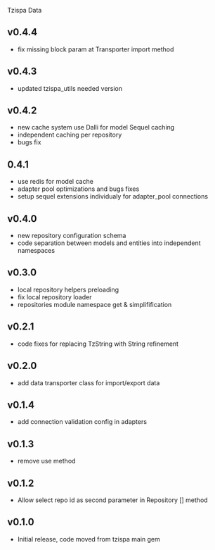 Tzispa Data

## v0.4.4
- fix missing block param at Transporter import method

## v0.4.3
- updated tzispa_utils needed version

## v0.4.2
- new cache system use Dalli for model Sequel caching
- independent caching per repository
- bugs fix

## 0.4.1
- use redis for model cache
- adapter pool optimizations and bugs fixes
- setup sequel extensions individualy for adapter_pool connections

## v0.4.0
- new repository configuration schema
- code separation between models and entities into independent namespaces

## v0.3.0
- local repository helpers preloading
- fix local repository loader
- repositories module namespace get & simplifification

## v0.2.1
- code fixes for replacing TzString with String refinement

## v0.2.0
- add data transporter class for import/export data

## v0.1.4
- add connection validation config in adapters

## v0.1.3
- remove use method

## v0.1.2
- Allow select repo id as second parameter in Repository [] method

## v0.1.0
- Initial release, code moved from tzispa main gem
